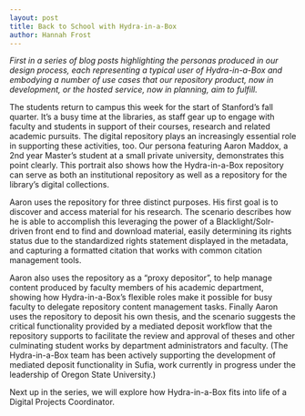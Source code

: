 ```yaml
---
layout: post
title: Back to School with Hydra-in-a-Box
author: Hannah Frost
---
```


*First in a series of blog posts highlighting the personas produced in our design process, each representing a typical user of Hydra-in-a-Box and embodying a number of use cases that our repository product, now in development, or the hosted service, now in planning, aim to fulfill.* 
 
The students return to campus this week for the start of Stanford’s fall quarter. It’s a busy time at the libraries, as staff gear up to engage with faculty and students in support of their courses, research and related academic pursuits. The digital repository plays an increasingly essential role in supporting these activities, too. Our persona featuring Aaron Maddox, a 2nd year Master’s student at a small private university, demonstrates this point clearly. This portrait also shows how the Hydra-in-a-Box repository can serve as both an institutional repository as well as a repository for the library’s digital collections.

Aaron uses the repository for three distinct purposes. His first goal is to discover and access material for his research. The scenario describes how he is able to accomplish this leveraging the power of a Blacklight/Solr-driven front end to find and download material, easily determining its rights status due to the standardized rights statement displayed in the metadata, and capturing a formatted citation that works with common citation management tools. 

Aaron also uses the repository as a “proxy depositor”, to help manage content produced by faculty members of his academic department, showing how Hydra-in-a-Box’s flexible roles make it possible for busy faculty to delegate repository content management tasks. Finally Aaron uses the repository to deposit his own thesis, and the scenario suggests the critical functionality provided by a mediated deposit workflow that the repository supports to facilitate the review and approval of theses and other culminating student works by department administrators and faculty. (The Hydra-in-a-Box team has been actively supporting the development of mediated deposit functionality in Sufia, work currently in progress under the leadership of Oregon State University.)

Next up in the series, we will explore how Hydra-in-a-Box fits into life of a Digital Projects Coordinator.